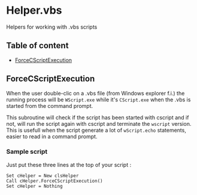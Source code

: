 # Helper.vbs

Helpers for working with .vbs scripts

## Table of content

- [ForceCScriptExecution](#forcecscriptexecution)

## ForceCScriptExecution

When the user double-clic on a .vbs file (from Windows explorer f.i.) the running process will be `WScript.exe` while it's `CScript.exe` when the .vbs is started from the command prompt.

This subroutine will check if the script has been started with cscript and if not, will run the script again with cscript and terminate the `wscript` version. This is usefull when the script generate a lot of `wScript.echo` statements, easier to read in a command prompt.

### Sample script

Just put these three lines at the top of your script :

```vbnet
Set cHelper = New clsHelper
Call cHelper.ForceCScriptExecution()
Set cHelper = Nothing
```
